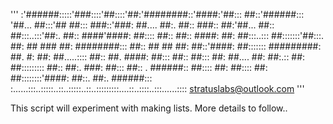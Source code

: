 '''
:'######:::::'###::::'##::::'##:'########::'####:'##::: ##::'######:::
'##... ##:::'## ##::: ###::'###: ##.... ##:. ##:: ###:: ##:'##... ##::
##:::..:::'##:. ##:: ####'####: ##:::: ##:: ##:: ####: ##: ##:::..:::
##:::::::'##:::. ##: ## ### ##: ########::: ##:: ## ## ##: ##::'####:
##::::::: #########: ##. #: ##: ##.....:::: ##:: ##. ####: ##::: ##::
##::: ##: ##.... ##: ##:.:: ##: ##::::::::: ##:: ##:. ###: ##::: ##::
. ######:: ##:::: ##: ##:::: ##: ##::::::::'####: ##::. ##:. ######:::
:......:::..:::::..::..:::::..::..:::::::::....::..::::..:::......::::
stratuslabs@outlook.com
'''

This script will experiment with making lists. More details to follow..
